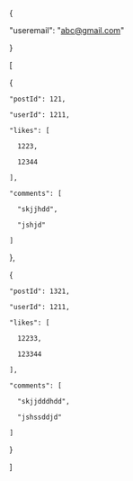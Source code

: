{

  "useremail": "abc@gmail.com"

}


[

  {

    "postId": 121,

    "userId": 1211,

    "likes": [

      1223,

      12344

    ],

    "comments": [

      "skjjhdd",

      "jshjd"

    ]

  },

  {

    "postId": 1321,

    "userId": 1211,

    "likes": [

      12233,

      123344

    ],

    "comments": [

      "skjjdddhdd",

      "jshssddjd"

    ]

  }

]